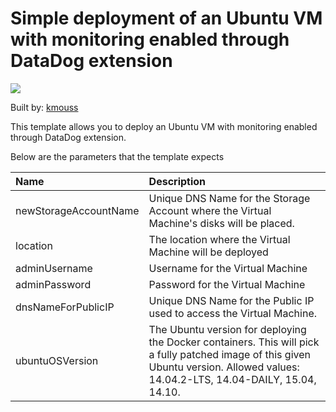# Simple deployment of an Ubuntu VM with monitoring enabled through DataDog extension 

<a href="https://portal.azure.com/#create/Microsoft.Template/uri/https%3A%2F%2Fraw.githubusercontent.com%2FAzure%2Fazure-quickstart-templates%2Fmaster%2Fdocker-simple-on-ubuntu%2Fazuredeploy.json" target="_blank">
    <img src="http://azuredeploy.net/deploybutton.png"/>
</a>

Built by: [kmouss](https://github.com/kmouss)

This template allows you to deploy an Ubuntu VM with monitoring enabled through DataDog extension.

Below are the parameters that the template expects

| Name   | Description    |
|:--- |:---|
| newStorageAccountName  | Unique DNS Name for the Storage Account where the Virtual Machine's disks will be placed. |
| location | The location where the Virtual Machine will be deployed |
| adminUsername  | Username for the Virtual Machine  |
| adminPassword  | Password for the Virtual Machine  |
| dnsNameForPublicIP  | Unique DNS Name for the Public IP used to access the Virtual Machine. |
| ubuntuOSVersion  | The Ubuntu version for deploying the Docker containers. This will pick a fully patched image of this given Ubuntu version. Allowed values: 14.04.2-LTS, 14.04-DAILY, 15.04, 14.10. |

